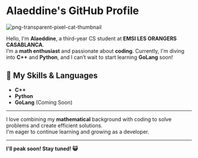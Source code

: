 # Alaeddine's GitHub Profile
![png-transparent-pixel-cat-thumbnail](https://github.com/user-attachments/assets/34e117eb-8d4b-47f4-801c-6faebdcd1a75)


Hello, I'm **Alaeddine**, a third-year CS student at **EMSI LES ORANGERS CASABLANCA**.  
I’m a **math enthusiast** and passionate about **coding**. Currently, I'm diving into **C++** and **Python**, and I can’t wait to start learning **GoLang** soon!  

## 🚀 My Skills & Languages
- **C++**  
- **Python**  
- **GoLang** (Coming Soon)  

---

I love combining my **mathematical** background with coding to solve problems and create efficient solutions.  
I'm eager to continue learning and growing as a developer.

---

**I'll peak soon! Stay tuned! 😺**  
